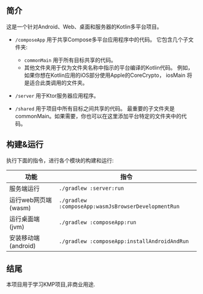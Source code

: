 ## 简介
这是一个针对Android、Web、桌面和服务器的Kotlin多平台项目。

* `/composeApp` 用于共享Compose多平台应用程序中的代码。
  它包含几个子文件夹:
  - `commonMain` 用于所有目标共享的代码。
  - 其他文件夹用于仅为文件夹名称中指示的平台编译的Kotlin代码。
    例如，如果你想在Kotlin应用的iOS部分使用Apple的CoreCrypto，
    iosMain 将是适合此类调用的文件夹。

* `/server` 用于Ktor服务器应用程序。

* `/shared` 用于项目中所有目标之间共享的代码。 最重要的子文件夹是 commonMain。如果需要，你也可以在这里添加平台特定的文件夹中的代码。

## 构建&运行

执行下面的指令，进行各个模块的构建和运行:

| 功能                            | 指令                                                  |
|-------------------------------|-----------------------------------------------------|
| 服务端运行                         | `./gradlew :server:run`                             |
| 运行web网页端(wasm)                | `./gradlew :composeApp:wasmJsBrowserDevelopmentRun` |
| 运行桌面端(jvm)                    | `./gradlew :composeApp:run`                         |
| 安装移动端(android)                | `./gradlew :composeApp:installAndroidAndRun`        |                       | Build the docker image to use with the fat JAR      |               |

## 结尾
本项目用于学习KMP项目,非商业用途.